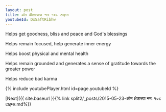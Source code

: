 ```yaml
---
layout: post
title: ओम वीटभयाया नमः १०८ टाइम्स
youtubeId: Dx5aftRibhw
---
```

 
 
Helps get goodness, bliss and peace and God's blessings
 
Helps remain focused, help generate inner energy 
 
Helps boost physical and mental health 
 
Helps remain grounded and generates a sense of gratitude towards the greater power 
 
Helps reduce bad karma
 
 
 
 


{% include youtubePlayer.html id=page.youtubeId %}
 
[Next]({{ site.baseurl }}{% link  split2/_posts/2015-05-23-ओम क्षेत्राच्या नमः १०८ टाइम्स.md%})
 
